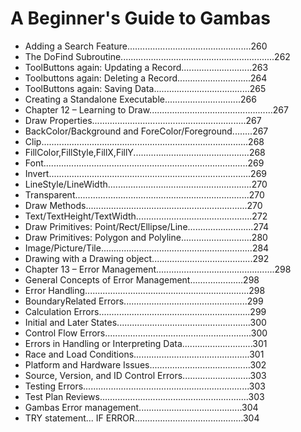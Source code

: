 # A Beginner's Guide to Gambas

* Adding a Search Feature.................................................260
* The DoFind Subroutine.............................................................262
* ToolButtons again: Updating a Record............................263
* Toolbuttons again: Deleting a Record.............................264
* ToolButtons again: Saving Data......................................265
* Creating a Stand­alone Executable..............................266
* Chapter 12 – Learning to Draw.................................................267
* Draw Properties.............................................................267
* BackColor/Background and ForeColor/Foreground........267
* Clip..................................................................................268
* FillColor,FillStyle,FillX,FillY..............................................268
* Font.................................................................................269
* Invert................................................................................269
* LineStyle/LineWidth.........................................................270
* Transparent.....................................................................270
* Draw Methods................................................................270
* Text/TextHeight/TextWidth..............................................272
* Draw Primitives: Point/Rect/Ellipse/Line..........................274
* Draw Primitives: Polygon and Polyline............................280
* Image/Picture/Tile............................................................284
* Drawing with a Drawing object........................................292
* Chapter 13 – Error Management...............................................298
* General Concepts of Error Management.....................298
* Error Handling.................................................................298
* Boundary­Related Errors.................................................299
* Calculation Errors............................................................299
* Initial and Later States.....................................................300
* Control Flow Errors..........................................................300
* Errors in Handling or Interpreting Data............................301
* Race and Load Conditions..............................................301
* Platform and Hardware Issues........................................302
* Source, Version, and ID Control Errors...........................303
* Testing Errors..................................................................303
* Test Plan Reviews...........................................................303
* Gambas Error management.........................................304
* TRY statement... IF ERROR...........................................304